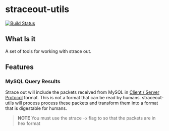# straceout-utils

[![Build Status](https://travis-ci.org/mpchadwick/straceout-utils.svg?branch=master)](https://travis-ci.org/mpchadwick/straceout-utils)

## What Is it

A set of tools for working with strace out.

## Features

### MySQL Query Results 

Strace out will include the packets received from MySQL in [Client / Server Protocol](https://dev.mysql.com/doc/internals/en/client-server-protocol.html) format. This is not a format that can be read by humans. straceout-utils will process process these packets and transform them into a format that is digestable for humans.

> **NOTE** You must use the strace `-x` flag to so that the packets are in hex format
